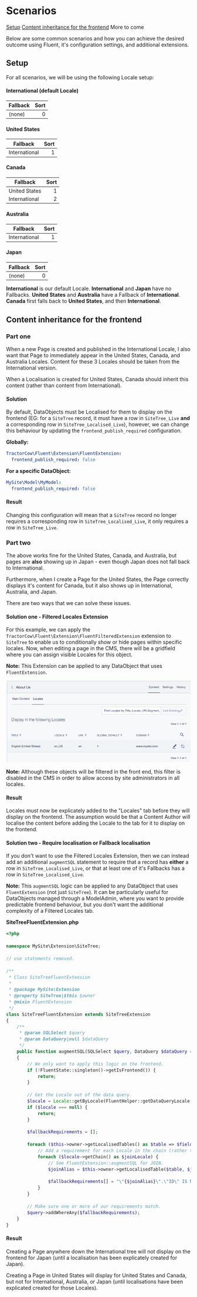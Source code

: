 # Scenarios

[Setup](#setup)
[Content inheritance for the frontend](#content-inheritance-for-the-frontend)
More to come

Below are some common scenarios and how you can achieve the desired outcome using Fluent, it's configuration settings,
 and additional extensions.

## Setup

For all scenarios, we will be using the following Locale setup:

#### International (default Locale)

| Fallback | Sort |
| --- | ---: |
| (none) | 0 |

#### United States

| Fallback | Sort |
| --- | ---: |
| International | 1 |

#### Canada

| Fallback | Sort |
| --- | ---: |
| United States | 1 |
| International | 2 |

#### Australia

| Fallback | Sort |
| --- | ---: |
| International | 1 |

#### Japan

| Fallback | Sort |
| --- | ---: |
| (none) | 0 |

**International** is our default Locale.
**International** and **Japan** have no Fallbacks.
**United States** and **Australia** have a Fallback of **International**.
**Canada** first falls back to **United States**, and then **International**.

## Content inheritance for the frontend

### Part one

When a new Page is created and published in the International Locale, I also want that Page to immediately appear in the United States, Canada, and Australia Locales. Content for these 3 Locales should be taken from the International version.

When a Localisation is created for United States, Canada should inherit this content (rather than content from International).

#### Solution

By default, DataObjects must be Localised for them to display on the frontend (EG: for a `SiteTree` record, it must have a row in `SiteTree_Live` **and** a corresponding row in `SiteTree_Localised_Live`), however, we can change this behaviour by updating the `frontend_publish_required` configuration.

**Globally:**
```yaml
TractorCow\Fluent\Extension\FluentExtension:
  frontend_publish_required: false
```

**For a specific DataObject:**
```yaml
MySite\Model\MyModel:
  frontend_publish_required: false
```

#### Result

Changing this configuration will mean that a `SiteTree` record no longer requires a corresponding row in `SiteTree_Localised_Live`, it only requires a row in `SiteTree_Live`.

### Part two

The above works fine for the United States, Canada, and Australia, but pages are **also** showing up in Japan - even though Japan does not fall back to International.

Furthermore, when I create a Page for the United States, the Page correctly displays it's content for Canada, but it also shows up in International, Australia, and Japan.

There are two ways that we can solve these issues.

#### Solution one - Filtered Locales Extension

For this example, we can apply the `TractorCow\Fluent\Extension\FluentFilteredExtension` extension to `SiteTree` to enable us to conditionally show or hide pages within specific locales. Now, when editing a page in the CMS, there will be a gridfield where you can assign visible Locales for this object.

**Note:** This Extension can be applied to any DataObject that uses `FluentExtension`.

![Locale Filter](images/locale-filter.png "Locale filter")

**Note:** Although these objects will be filtered in the front end, this filter is disabled in the CMS in order to allow access by site administrators in all locales.

#### Result

Locales must now be explicately added to the "Locales" tab before they will display on the frontend. The assumption would be that a Content Author will localise the content before adding the Locale to the tab for it to display on the frontend.

#### Solution two - Require localisation or Fallback localisation

If you don't want to use the Filtered Locales Extension, then we can instead add an additional `augmentSQL` statement to require that a record has **either** a row in `SiteTree_Localised_Live`, or that at least one of it's Fallbacks has a row in `SiteTree_Localised_Live`.

**Note:** This `augmentSQL` logic can be applied to any DataObject that uses `FluentExtension` (not just `SiteTree`). It can be particularly useful for DataObjects managed through a ModelAdmin, where you want to provide predictable frontend behaviour, but you don't want the additional complexity of a Filtered Locales tab.

**SiteTreeFluentExtension.php**
```php
<?php

namespace MySite\Extension\SiteTree;

// use statements removed.

/**
 * Class SiteTreeFluentExtension
 *
 * @package MySite\Extension
 * @property SiteTree|$this $owner
 * @mixin FluentExtension
 */
class SiteTreeFluentExtension extends SiteTreeExtension
{
    /**
     * @param SQLSelect $query
     * @param DataQuery|null $dataQuery
     */
    public function augmentSQL(SQLSelect $query, DataQuery $dataQuery = null)
    {
        // We only want to apply this logic on the frontend.
        if (!FluentState::singleton()->getIsFrontend()) {
            return;
        }

        // Get the Locale out of the data query.
        $locale = Locale::getByLocale(FluentHelper::getDataQueryLocale($dataQuery));
        if ($locale === null) {
            return;
        }

        $fallbackRequirements = [];

        foreach ($this->owner->getLocalisedTables() as $table => $fields) {
            // Add a requirement for each Locale in the chain (rather than only for the active Locale).
            foreach ($locale->getChain() as $joinLocale) {
                // See FluentExtension::augmentSQL for JOIN.
                $joinAlias = $this->owner->getLocalisedTable($table, $joinLocale->Locale);

                $fallbackRequirements[] = "\"{$joinAlias}\".\"ID\" IS NOT NULL";
            }
        }

        // Make sure one or more of our requirements match.
        $query->addWhereAny($fallbackRequirements);
    }
}
```

#### Result

Creating a Page anywhere down the International tree will not display on the frontend for Japan (until a localisation has been explicately created for Japan).

Creating a Page in United States will display for United States and Canada, but not for International, Australia, or Japan (until localisations have been explicated created for those Locales).
